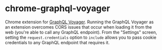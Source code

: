 # chrome-graphql-voyager
Chrome extension for [GraphQL Voyager](https://github.com/APIs-guru/graphql-voyager). Running the GraphQL Voyager as an extension overcomes CORS issues that occur when loading it from the web (you're able to call any GraphQL endpoint). From the "Settings" screen, setting the `request.credentials` option to `include` allows you to pass cookie credentials to any GraphQL endpoint that requires it.
